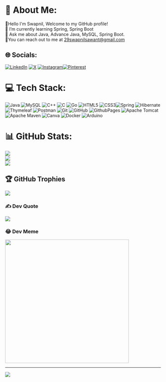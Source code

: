 
# 💫 About Me:
👋Hello I'm Swapnil, Welcome to my GitHub profile!<br>🌱 I’m currently learning Spring, Spring Boot<br>💬 Ask me about Java, Advance Java, MySQL, Spring Boot.<br> 📧You can reach out to me at 29swapnilsawant@gmail.com


## 🌐 Socials:
 [![LinkedIn](https://img.shields.io/badge/LinkedIn-%230077B5.svg?logo=linkedin&logoColor=white)](https://linkedin.com/in/https://www.linkedin.com/in/swapnil-sawant-36523016b/)  [![X](https://img.shields.io/badge/X-black.svg?logo=X&logoColor=white)](https://x.com/SwapnilSSawant7) [![Instagram](https://img.shields.io/badge/Instagram-%23E4405F.svg?logo=Instagram&logoColor=white)](https://instagram.com/swapnil9134)[![Pinterest](https://img.shields.io/badge/Pinterest-%23E60023.svg?logo=Pinterest&logoColor=white)](https://pinterest.com/swapnil9134)


# 💻 Tech Stack:
![Java](https://img.shields.io/badge/java-%23ED8B00.svg?style=flat&logo=openjdk&logoColor=white) ![MySQL](https://img.shields.io/badge/mysql-4479A1.svg?style=flat&logo=mysql&logoColor=white) ![C++](https://img.shields.io/badge/c++-%2300599C.svg?style=flat&logo=c%2B%2B&logoColor=white) ![C](https://img.shields.io/badge/c-%2300599C.svg?style=flat&logo=c&logoColor=white)  ![Go](https://img.shields.io/badge/go-%2300ADD8.svg?style=flat&logo=go&logoColor=white)  ![HTML5](https://img.shields.io/badge/html5-%23E34F26.svg?style=flat&logo=html5&logoColor=white) ![CSS3](https://img.shields.io/badge/css3-%231572B6.svg?style=flat&logo=css3&logoColor=white)![Spring](https://img.shields.io/badge/spring-%236DB33F.svg?style=flat&logo=spring&logoColor=white) ![Hibernate](https://img.shields.io/badge/Hibernate-59666C?style=flat&logo=Hibernate&logoColor=white)  ![Thymeleaf](https://img.shields.io/badge/Thymeleaf-%23005C0F.svg?style=flat&logo=Thymeleaf&logoColor=white) ![Postman](https://img.shields.io/badge/Postman-FF6C37?style=flat&logo=postman&logoColor=white) ![Git](https://img.shields.io/badge/git-%23F05033.svg?style=flat&logo=git&logoColor=white) ![GitHub](https://img.shields.io/badge/github-%23121011.svg?style=flat&logo=github&logoColor=white) ![GithubPages](https://img.shields.io/badge/github%20pages-121013?style=flat&logo=github&logoColor=white)  ![Apache Tomcat](https://img.shields.io/badge/apache%20tomcat-%23F8DC75.svg?style=flat&logo=apache-tomcat&logoColor=black) ![Apache Maven](https://img.shields.io/badge/Apache%20Maven-C71A36?style=flat&logo=Apache%20Maven&logoColor=white)   ![Canva](https://img.shields.io/badge/Canva-%2300C4CC.svg?style=flat&logo=Canva&logoColor=white)  ![Docker](https://img.shields.io/badge/docker-%230db7ed.svg?style=flat&logo=docker&logoColor=white) ![Arduino](https://img.shields.io/badge/-Arduino-00979D?style=flat&logo=Arduino&logoColor=white)

# 📊 GitHub Stats:
![](https://github-readme-stats.vercel.app/api?username=swapnilsawant34&theme=dark&hide_border=false&include_all_commits=false&count_private=false)<br/>
![](https://github-readme-streak-stats.herokuapp.com/?user=swapnilsawant34&theme=dark&hide_border=false)<br/>
![](https://github-readme-stats.vercel.app/api/top-langs/?username=swapnilsawant34&theme=dark&hide_border=false&include_all_commits=false&count_private=false&layout=compact)

## 🏆 GitHub Trophies
![](https://github-profile-trophy.vercel.app/?username=swapnilsawant34&theme=radical&no-frame=false&no-bg=false&margin-w=4)

### ✍️ Dev Quote
![](https://quotes-github-readme.vercel.app/api?type=vetical&theme=dark)

<!--### 🔝 Top Contributed Repo
![](https://github-contributor-stats.vercel.app/api?username=swapnilsawant34&limit=5&theme=dark&combine_all_yearly_contributions=true) -->

### 😂 Dev Meme
<img src='https://memer-new.vercel.app/' style="height: 400px;"/>

---
[![](https://visitcount.itsvg.in/api?id=swapnilsawant34&icon=9&color=1)](https://visitcount.itsvg.in)


